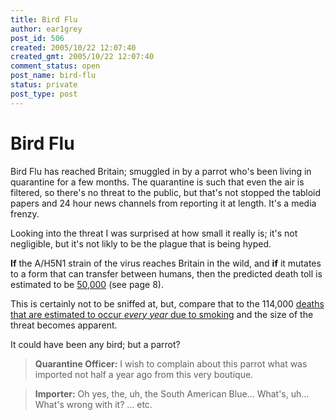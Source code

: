 ```yaml
---
title: Bird Flu
author: ear1grey
post_id: 506
created: 2005/10/22 12:07:40
created_gmt: 2005/10/22 12:07:40
comment_status: open
post_name: bird-flu
status: private
post_type: post
---
```


# Bird Flu

Bird Flu has reached Britain; smuggled in by a parrot who's been living in quarantine for a few months. The quarantine is such that even the air is filtered, so there's no threat to the public, but that's not stopped the tabloid papers and 24 hour news channels from reporting it at length.  It's a media frenzy.

Looking into the threat I was surprised at how small it really is; it's not negligible, but it's not likly to be the plague that is being hyped.

**If** the A/H5N1 strain of the virus reaches Britain in the wild, and **if** it mutates to a form that can transfer between humans, then the predicted death toll is estimated to be [50,000](http://www.hpa.org.uk/infections/topics_az/influenza/pdfs/HPAPandemicplan.pdf) (see page 8).

This is certainly not to be sniffed at, but, compare that to the 114,000 [deaths that are estimated to occur _every year_ due to smoking](http://www.ash.org.uk/html/factsheets/html/fact02.html) and the size of the threat becomes apparent.

It could have been any bird; but a parrot?

> **Quarantine Officer:** I wish to complain about this parrot what was imported not half a year ago from this very boutique.

> **Importer:** Oh yes, the, uh, the South American Blue... What's, uh... What's wrong with it?  ... etc.

